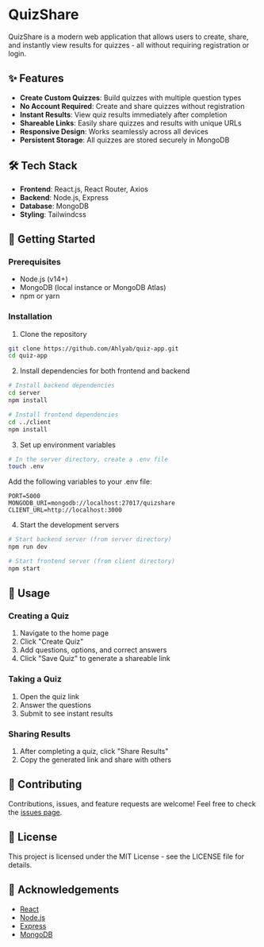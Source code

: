 # QuizShare

QuizShare is a modern web application that allows users to create, share, and instantly view results for quizzes - all without requiring registration or login.

## ✨ Features

- **Create Custom Quizzes**: Build quizzes with multiple question types
- **No Account Required**: Create and share quizzes without registration
- **Instant Results**: View quiz results immediately after completion
- **Shareable Links**: Easily share quizzes and results with unique URLs
- **Responsive Design**: Works seamlessly across all devices
- **Persistent Storage**: All quizzes are stored securely in MongoDB

## 🛠️ Tech Stack

- **Frontend**: React.js, React Router, Axios
- **Backend**: Node.js, Express
- **Database**: MongoDB
- **Styling**: Tailwindcss

## 🚀 Getting Started

### Prerequisites

- Node.js (v14+)
- MongoDB (local instance or MongoDB Atlas)
- npm or yarn

### Installation

1. Clone the repository

```bash
git clone https://github.com/Ahlyab/quiz-app.git
cd quiz-app
```

2. Install dependencies for both frontend and backend

```bash
# Install backend dependencies
cd server
npm install

# Install frontend dependencies
cd ../client
npm install
```

3. Set up environment variables

```bash
# In the server directory, create a .env file
touch .env
```

Add the following variables to your .env file:

```
PORT=5000
MONGODB_URI=mongodb://localhost:27017/quizshare
CLIENT_URL=http://localhost:3000
```

4. Start the development servers

```bash
# Start backend server (from server directory)
npm run dev

# Start frontend server (from client directory)
npm start
```

## 📝 Usage

### Creating a Quiz

1. Navigate to the home page
2. Click "Create Quiz"
3. Add questions, options, and correct answers
4. Click "Save Quiz" to generate a shareable link

### Taking a Quiz

1. Open the quiz link
2. Answer the questions
3. Submit to see instant results

### Sharing Results

1. After completing a quiz, click "Share Results"
2. Copy the generated link and share with others

## 🤝 Contributing

Contributions, issues, and feature requests are welcome! Feel free to check the [issues page](https://github.com/Ahlyab/quiz-app/issues).

## 📄 License

This project is licensed under the MIT License - see the LICENSE file for details.

## 🙏 Acknowledgements

- [React](https://reactjs.org/)
- [Node.js](https://nodejs.org/)
- [Express](https://expressjs.com/)
- [MongoDB](https://www.mongodb.com/)
